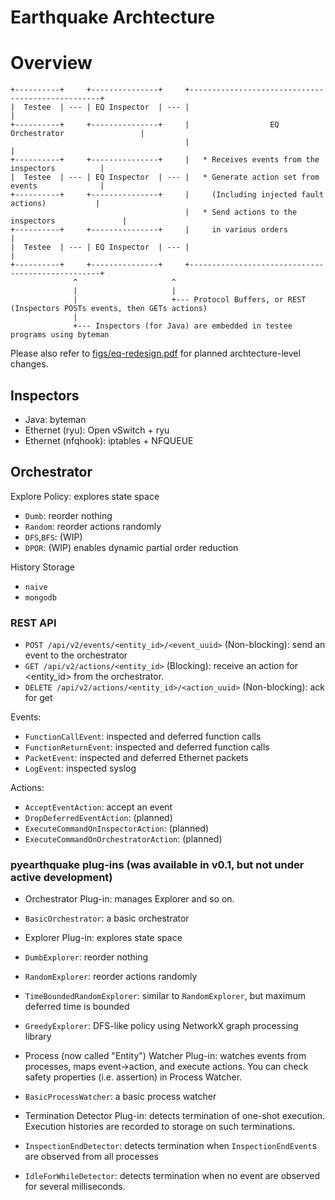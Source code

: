 # Earthquake Archtecture

# Overview

    +----------+     +---------------+     +--------------------------------------------------+
    |  Testee  | --- | EQ Inspector  | --- |                                                  |
    +----------+     +---------------+     |                  EQ Orchestrator                 |				 
                                           |                                                  |
    +----------+     +---------------+     |   * Receives events from the inspectors	      |
    |  Testee  | --- | EQ Inspector  | --- |   * Generate action set from events              |
    +----------+     +---------------+     |     (Including injected fault actions)           |
                                           |   * Send actions to the inspectors               |
    +----------+     +---------------+     |     in various orders                            |
    |  Testee  | --- | EQ Inspector  | --- |                                                  |
    +----------+     +---------------+     +--------------------------------------------------+
                  ^                     ^
                  |                     |
                  |                     +--- Protocol Buffers, or REST (Inspectors POSTs events, then GETs actions)
                  |
                  +--- Inspectors (for Java) are embedded in testee programs using byteman


Please also refer to [figs/eq-redesign.pdf](figs/eq-redesign.pdf) for planned archtecture-level changes.

## Inspectors

 * Java: byteman
 * Ethernet (ryu): Open vSwitch + ryu
 * Ethernet (nfqhook): iptables + NFQUEUE

 
## Orchestrator

Explore Policy: explores state space

  * `Dumb`: reorder nothing
  * `Random`: reorder actions randomly
  * `DFS`,`BFS`: (WIP)
  * `DPOR`: (WIP) enables dynamic partial order reduction

History Storage

 * `naive`
 * `mongodb`

### REST API

 * `POST /api/v2/events/<entity_id>/<event_uuid>` (Non-blocking): send an event to the orchestrator
 * `GET /api/v2/actions/<entity_id>` (Blocking): receive an action for <entity_id> from the orchestrator.
 * `DELETE /api/v2/actions/<entity_id>/<action_uuid>` (Non-blocking): ack for get

Events:

 * `FunctionCallEvent`: inspected and deferred function calls
 * `FunctionReturnEvent`: inspected and deferred function calls
 * `PacketEvent`: inspected and deferred Ethernet packets
 * `LogEvent`: inspected syslog

Actions:

 * `AcceptEventAction`: accept an event
 * `DropDeferredEventAction`: (planned)
 * `ExecuteCommandOnInspectorAction`: (planned)
 * `ExecuteCommandOnOrchestratorAction`: (planned)


### pyearthquake plug-ins (was available in v0.1, but not under active development)

 * Orchestrator Plug-in: manages Explorer and so on.
  * `BasicOrchestrator`: a basic orchestrator
  
 * Explorer Plug-in: explores state space
  * `DumbExplorer`: reorder nothing
  * `RandomExplorer`: reorder actions randomly
  * `TimeBoundedRandomExplorer`: similar to `RandomExplorer`, but maximum deferred time is bounded
  * `GreedyExplorer`: DFS-like policy using NetworkX graph processing library
  
 * Process (now called "Entity") Watcher Plug-in: watches events from processes, maps event->action, and execute actions. You can check safety properties (i.e. assertion) in Process Watcher.
  * `BasicProcessWatcher`: a basic process watcher
  
 * Termination Detector Plug-in:  detects termination of one-shot execution. Execution histories are recorded to storage on such terminations.
  * `InspectionEndDetector`: detects termination when `InspectionEndEvent`s are observed from all processes
  * `IdleForWhileDetector`: detects termination when no event are observed for several milliseconds.

